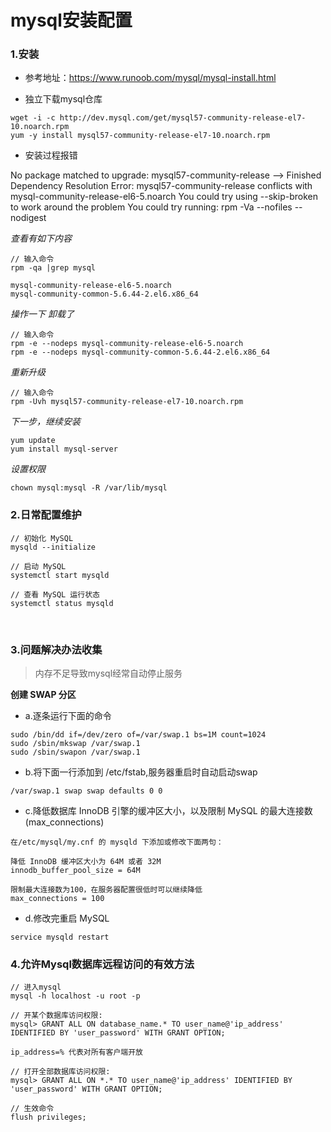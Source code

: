 # mysql安装配置

### 1.安装

- 参考地址：https://www.runoob.com/mysql/mysql-install.html


- 独立下载mysql仓库
```
wget -i -c http://dev.mysql.com/get/mysql57-community-release-el7-10.noarch.rpm
yum -y install mysql57-community-release-el7-10.noarch.rpm
```


- 安装过程报错

No package matched to upgrade: mysql57-community-release
--> Finished Dependency Resolution
Error: mysql57-community-release conflicts with mysql-community-release-el6-5.noarch
You could try using --skip-broken to work around the problem
You could try running: rpm -Va --nofiles --nodigest


*查看有如下内容*
```
// 输入命令
rpm -qa |grep mysql

mysql-community-release-el6-5.noarch
mysql-community-common-5.6.44-2.el6.x86_64
```

*操作一下 卸载了*
```
// 输入命令
rpm -e --nodeps mysql-community-release-el6-5.noarch
rpm -e --nodeps mysql-community-common-5.6.44-2.el6.x86_64
```

*重新升级*
```
// 输入命令
rpm -Uvh mysql57-community-release-el7-10.noarch.rpm
```

*下一步，继续安装*
```
yum update
yum install mysql-server
```

*设置权限*
```
chown mysql:mysql -R /var/lib/mysql
```

### 2.日常配置维护
```
// 初始化 MySQL
mysqld --initialize

// 启动 MySQL
systemctl start mysqld

// 查看 MySQL 运行状态
systemctl status mysqld
```

<br>

### 3.问题解决办法收集

> 内存不足导致mysql经常自动停止服务

**创建 SWAP 分区**

- a.逐条运行下面的命令

```
sudo /bin/dd if=/dev/zero of=/var/swap.1 bs=1M count=1024
sudo /sbin/mkswap /var/swap.1
sudo /sbin/swapon /var/swap.1
```

- b.将下面一行添加到 /etc/fstab,服务器重启时自动启动swap

```
/var/swap.1 swap swap defaults 0 0
```

- c.降低数据库 InnoDB 引擎的缓冲区大小，以及限制 MySQL 的最大连接数(max_connections)
```
在/etc/mysql/my.cnf 的 mysqld 下添加或修改下面两句：

降低 InnoDB 缓冲区大小为 64M 或者 32M
innodb_buffer_pool_size = 64M

限制最大连接数为100，在服务器配置很低时可以继续降低
max_connections = 100
```

- d.修改完重启 MySQL
```
service mysqld restart
```


### 4.允许Mysql数据库远程访问的有效方法

```
// 进入mysql
mysql -h localhost -u root -p

// 开某个数据库访问权限:
mysql> GRANT ALL ON database_name.* TO user_name@'ip_address' IDENTIFIED BY 'user_password' WITH GRANT OPTION;

ip_address=% 代表对所有客户端开放

// 打开全部数据库访问权限:
mysql> GRANT ALL ON *.* TO user_name@'ip_address' IDENTIFIED BY 'user_password' WITH GRANT OPTION;

// 生效命令
flush privileges;
```
